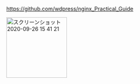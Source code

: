 https://github.com/wdpress/nginx_Practical_Guide  

<img width="159" alt="スクリーンショット 2020-09-26 15 41 21" src="https://user-images.githubusercontent.com/50798936/94332281-c20b6180-000e-11eb-9136-771121b4fa97.png">
